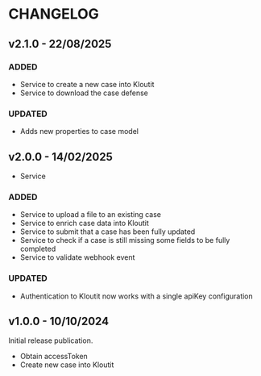 # CHANGELOG

## v2.1.0 - 22/08/2025

### ADDED

- Service to create a new case into Kloutit
- Service to download the case defense


### UPDATED

- Adds new properties to case model

## v2.0.0 - 14/02/2025

- Service

### ADDED

- Service to upload a file to an existing case
- Service to enrich case data into Kloutit
- Service to submit that a case has been fully updated
- Service to check if a case is still missing some fields to be fully completed
- Service to validate webhook event

### UPDATED

- Authentication to Kloutit now works with a single apiKey configuration

## v1.0.0 - 10/10/2024

Initial release publication.

- Obtain accessToken
- Create new case into Kloutit
